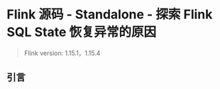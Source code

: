 # Flink 源码 - Standalone - 探索 Flink SQL State 恢复异常的原因

>Flink version: 1.15.1，1.15.4      

## 引言  


